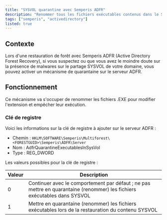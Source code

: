 ```yaml
---
title: "SYSVOL quarantine avec Semperis ADFR"
description: "Renommer tous les fichiers exécutables contenus dans le SYSVOL lors d'une restauration de forêt"
tags: ["semperis", "activedirectory"]
listed: true
---
```


## Contexte

Lors d'une restauration de forêt avec Semperis ADFR (Active Directory Forest Recovery), si vous suspectez ou que vous avez le moindre doute sur la présence de malwares sur le partage SYSVOL de votre domaine, vous pouvez activer un mécanisme de quarantaine sur le serveur ADFR.

## Fonctionnement

Ce mécanisme va s'occuper de renommer les fichiers .EXE pour modifier l'extension et empêcher leur exécution.

### Clé de registre

Voici les informations sur la clé de registre à ajouter sur le serveur ADFR :

- Chemin : `HKLM\SOFTWARE\Semperis\Multiforest\<FORESTGUID>\Semperis\ADFR\Server`
- Nom : AdfrQuarantineExecutablesInSysVol
- Type : REG_DWORD

Les valeurs possibles pour la clé de registre :

Valeur | Description
------ | -----------
0 | Continuer avec le comportement par défaut ; ne pas mettre en quarantaine (renommer) les fichiers exécutables dans SYSVOL
1 | Mettre en quarantaine (renommer) les fichiers exécutables lors de la restauration du contenu SYSVOL

<!--

Quelle extension est ajoutée sur les fichiers .EXE ?
Est-ce qu'il s'occupe de tous les répertoires SYSVOL du domaine ?
Comment récupérer le GUID de la forêt concernée ?

-->